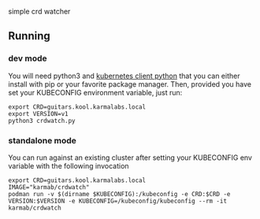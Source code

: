 simple crd watcher

## Running

### dev mode

You will need python3 and [kubernetes client python](https://github.com/kubernetes-client/python) that you can either install with pip or your favorite package manager. Then, provided you have set your KUBECONFIG environment variable, just run:

```
export CRD=guitars.kool.karmalabs.local
export VERSION=v1
python3 crdwatch.py
```

### standalone mode

You can run against an existing cluster after setting your KUBECONFIG env variable with the following invocation

```
export CRD=guitars.kool.karmalabs.local
IMAGE="karmab/crdwatch"
podman run -v $(dirname $KUBECONFIG):/kubeconfig -e CRD:$CRD -e VERSION:$VERSION -e KUBECONFIG=/kubeconfig/kubeconfig --rm -it karmab/crdwatch
```
